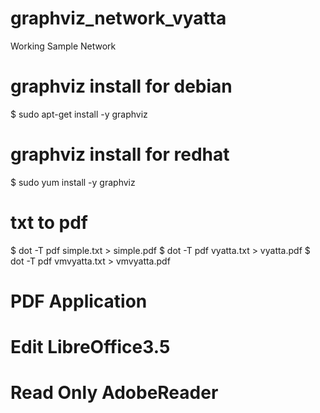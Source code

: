graphviz_network_vyatta
=======================

Working Sample Network

# graphviz install for debian
$ sudo apt-get install -y graphviz

# graphviz install for redhat
$ sudo yum install -y graphviz

# txt to pdf
$ dot -T pdf simple.txt > simple.pdf
$ dot -T pdf vyatta.txt > vyatta.pdf
$ dot -T pdf vmvyatta.txt > vmvyatta.pdf

# PDF Application
# Edit LibreOffice3.5
# Read Only AdobeReader
